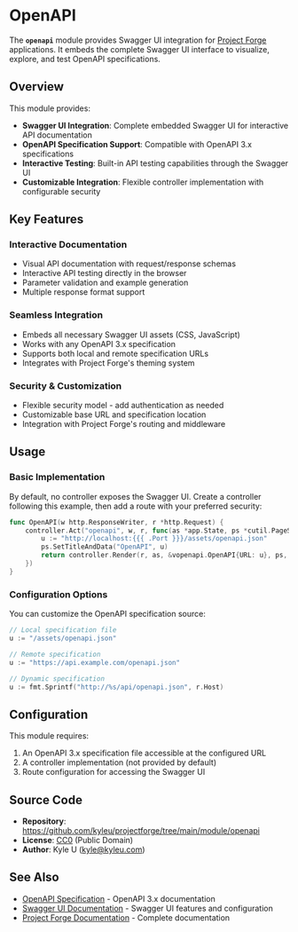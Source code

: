 # OpenAPI

The **`openapi`** module provides Swagger UI integration for [Project Forge](https://projectforge.dev) applications. It embeds the complete Swagger UI interface to visualize, explore, and test OpenAPI specifications.

## Overview

This module provides:

- **Swagger UI Integration**: Complete embedded Swagger UI for interactive API documentation
- **OpenAPI Specification Support**: Compatible with OpenAPI 3.x specifications
- **Interactive Testing**: Built-in API testing capabilities through the Swagger UI
- **Customizable Integration**: Flexible controller implementation with configurable security

## Key Features

### Interactive Documentation
- Visual API documentation with request/response schemas
- Interactive API testing directly in the browser
- Parameter validation and example generation
- Multiple response format support

### Seamless Integration
- Embeds all necessary Swagger UI assets (CSS, JavaScript)
- Works with any OpenAPI 3.x specification
- Supports both local and remote specification URLs
- Integrates with Project Forge's theming system

### Security & Customization
- Flexible security model - add authentication as needed
- Customizable base URL and specification location
- Integration with Project Forge's routing and middleware

## Usage

### Basic Implementation

By default, no controller exposes the Swagger UI. Create a controller following this example, then add a route with your preferred security:

```go
func OpenAPI(w http.ResponseWriter, r *http.Request) {
	controller.Act("openapi", w, r, func(as *app.State, ps *cutil.PageState) (string, error) {
		u := "http://localhost:{{{ .Port }}}/assets/openapi.json"
		ps.SetTitleAndData("OpenAPI", u)
		return controller.Render(r, as, &vopenapi.OpenAPI{URL: u}, ps, "breadcrumbs")
	})
}
```

### Configuration Options

You can customize the OpenAPI specification source:

```go
// Local specification file
u := "/assets/openapi.json"

// Remote specification
u := "https://api.example.com/openapi.json"

// Dynamic specification
u := fmt.Sprintf("http://%s/api/openapi.json", r.Host)
```

## Configuration

This module requires:

1. An OpenAPI 3.x specification file accessible at the configured URL
2. A controller implementation (not provided by default)
3. Route configuration for accessing the Swagger UI

## Source Code

- **Repository**: https://github.com/kyleu/projectforge/tree/main/module/openapi
- **License**: [CC0](https://creativecommons.org/publicdomain/zero/1.0) (Public Domain)
- **Author**: Kyle U (kyle@kyleu.com)

## See Also

- [OpenAPI Specification](https://swagger.io/specification/) - OpenAPI 3.x documentation
- [Swagger UI Documentation](https://swagger.io/tools/swagger-ui/) - Swagger UI features and configuration
- [Project Forge Documentation](https://projectforge.dev) - Complete documentation
